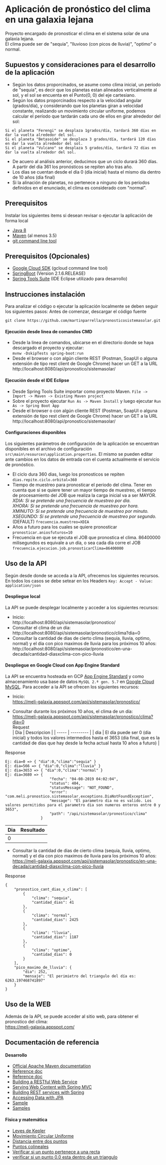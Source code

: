 # Aplicación de pronóstico del clima en una galaxia lejana
Proyecto encargado de pronosticar el clima en el sistema solar de una galaxia lejana.<br/>
El clima puede ser de "sequia", "lluvioso (con picos de lluvia)", "optimo" o normal.

## Supuestos y consideraciones para el desarrollo de la aplicación
* Según los datos proporcinados, se asume como clima inicial, un período de "sequia", es decir que los planetas estan alineados verticalmente al sol, y el sol se encuenta en el Punto(0, 0) del eje cartesiano.
* Según los datos proporcinados respecto a la velocidad angular (grados/dia), y considerando que los planetas giran a velocidad constante, realizando un movimiento circular uniforme, podemos calcular el período que tardarán cada uno de ellos en girar alrededor del sol:<br/>
``` 
Si el planeta "Ferengi" se desplaza 1grados/día, tardará 360 días en dar la vuelta alrededor del sol.
Si el planeta "Betasoide" se desplaza 3 grados/día, tardará 120 días en dar la vuelta alrededor del sol.
Si el planeta "Vulcano" se desplaza 5 grados/día, tardará 72 días en dar la vuelta alrededor del sol.
``` 
* De acuero al análisis anterior, deducimos que un ciclo durará 360 días. A partir del día 361 los pronósticos se repiten año tras año. 
* Los días se cuentan desde el día 0 (día inicial) hasta el mismo día dentro de 10 años (día final)
* Si la alinación de planetas, no pertenece a ninguno de los períodos definidos en el enunciado, el clima es considerado com "normal".

## Prerequisitos
Instalar los siguientes items si desean revisar o ejecutar la aplicación de forma local
* [Java 8](http://www.oracle.com/technetwork/java/javase/downloads/index.html)
* [Maven](https://maven.apache.org/download.cgi) (al menos 3.5)
* [git command line tool](https://help.github.com/articles/set-up-git)

## Prerequisitos (Opcionales)
* [Google Cloud SDK](https://cloud.google.com/sdk/) (gcloud command line tool)
* [SpringBoot](https://spring.io/) (Version 2.1.6.RELEASE)
* [Spring Tools Suite](https://spring.io/tools) (IDE Eclipse utilizado para desarrollo)


## Instrucciones instalación
Para analizar el código o ejecutar la aplicación localmente se deben seguir los siguientes pasos:
Antes de comenzar, descargar el código fuente
```
git clone https://github.com/martinparrella/pronosticosistemasolar.git
```
#### Ejecución desde linea de comandos CMD
* Desde la linea de comandos, ubicarse en el directorio donde se haya descargado el proyecto y ejecutar:<br/>
`mvnw -DskipTests spring-boot:run`
* Desde el browser o con algún cliente REST (Postman, SoapUI o alguna extensión de tipo rest client de Google Chrome) hacer un GET a la URL 
http://localhost:8080/api/pronostico/sistemasolar/

#### Ejecución desde el IDE Eclipse
* Desde Spring Tools Suite importar como proyecto Maven.  `File -> Import -> Maven -> Existing Maven project`
* Sobre el proyecto ejecutar `Run As -> Maven Install` y luego ejecutar `Run As -> Spring Boot App` 
* Desde el browser o con algún cliente REST (Postman, SoapUI o alguna extensión de tipo rest client de Google Chrome) hacer un GET a la URL 
http://localhost:8080/api/pronostico/sistemasolar/

#### Configuraciones disponibles
Los siguientes parámetros de configuración de la aplicación se encuentran disponibles en el archivo de configuración  `src\main\resources\application.properties`. El mismo se pueden editar ante cambios en los datos de entrada con el cuenta actualmente el servicio de pronóstico.
* El ciclo dura 360 dias, luego los pronosticos se repiten  
  `dias.repite.ciclo.orbital=360`  
* Tiempo de muestreo para pronosticar el periodo del clima. Tener en cuenta que si se quiere tener un mayor tiempo de muestreo, el tiempo de procesamiento del JOB que realiza la carga inicial va a ser MAYOR.  
*XDIA: Si se pretende una frecuencia de muestreo por dia.*  
*XHORA: Si se pretende una frecuencia de muestreo por hora.*  
*XMINUTO: Si se pretende una frecuencia de muestreo por minuto.*  
*XSEGUNDO: Si se pretende una frecuencia de muestreo por segundo.*  
  (DEFAULT) `frecuencia.muestreo=XDIA`  
* Años a futuro para los cuales se quiere pronosticar  
  `pronosticar.aniosfuturos=10`  
* Frecuencia en que se ejecuta el JOB que pronostica el clima. 86400000 milisegundos es equivale a un día, o sea cada día corre el JOB  
  `frecuencia.ejecucion.job.pronosticarClima=86400000`


## Uso de la API
Según desde donde se acceda a la API, ofrecemos los siguientes recursos.
En todos los casos se debe setear en los Headers `Key: Accept - Value: application/json`
#### Despliegue local
La API se puede desplegar localmente y acceder a los siguientes recursos:
* Inicio:  
  http://localhost:8080/api/sistemasolar/pronostico/
* Consultar el clima de un día:  
  http://localhost:8080/api/sistemasolar/pronostico/clima?dia=0
* Consultar la cantidad de dias de cierto clima (sequia, lluvia, optimo, normal) y el dia con pico maximos de lluvia para los próximos 10 años:  
  http://localhost:8080/api/sistemasolar/pronostico/en-una-decada/cantidad-diasxclima-con-pico-lluvia

#### Despliegue en Google Cloud con App Engine Standard
La API se encuentra hosteada en GCP [App Engine Standard](https://cloud.google.com/appengine/docs/standard/java/) y como almacenamiento usa base de datos `MySQL 2.ª gen. 5.7` en [Google Cloud MySQL](https://cloud.google.com/sql/docs/mysql/quickstart).
Para acceder a la API se ofrecen los siguientes recursos:
* Inicio:  
  https://meli-galaxia.appspot.com/api/sistemasolar/pronostico/  
    
* Consultar durante los próximos 10 años, el clima de un día: <br/>
  https://meli-galaxia.appspot.com/api/sistemasolar/pronostico/clima?dia=0  
Request  
| Dia   | Descripcion | 
| ----- | --------- | 
| dia   | El día puede ser 0 (dia inicial) y todos los valores intermedios hasta el 3653 (dia final, que es la cantidad de dias que hay desde la fecha actual hasta 10 años a futuro) |  

Response
```
Ej: dia=0 => { "dia":0,"clima":"sequia" }  
Ej: dia=566 => { "dia":0,"clima":"lluvia" }  
Ej: dia=3653 => { "dia":0,"clima":"normal" }  
Ej: dia=3680 => {
                    "fecha": "04-08-2019 04:02:04",
                    "status": 404,
                    "statusMessage": "NOT_FOUND",
                    "error": "com.meli.pronostico.sistemasolar.exceptions.DiaNotFoundException",
                    "message": "El parametro dia no es valido. Los valores permitidos para el parametro dia son numeros enteros entre 0 y 3653",
                    "path": "/api/sistemasolar/pronostico/clima"
                }  
```
| Dia   | Resultado | 
| ----- | --------- | 
| 0     |  |   

* Consultar la cantidad de dias de cierto clima (sequia, lluvia, optimo, normal) y el dia con pico maximos de lluvia para los próximos 10 años:  
  https://meli-galaxia.appspot.com/api/sistemasolar/pronostico/en-una-decada/cantidad-diasxclima-con-pico-lluvia  

Response
```
{
    "pronostico_cant_dias_x_clima": [
        {
            "clima": "sequia",
            "cantidad_dias": 41
        },
        {
            "clima": "normal",
            "cantidad_dias": 2425
        },
        {
            "clima": "lluvia",
            "cantidad_dias": 1187
        },
        {
            "clima": "optimo",
            "cantidad_dias": 0
        }
    ],
    "pico_maximo_de_lluvia": {
        "dia": 252,
        "mensaje": "El perimietro del triangulo del día es: 6263.197468741897"
    }
}
```

## Uso de la WEB
Además de la API, se puede acceder al sitio web, para obtener el pronostico del clima:  
https://meli-galaxia.appspot.com/

## Documentación de referencia
#### Desarrollo
* [Official Apache Maven documentation](https://maven.apache.org/guides/index.html)
* [Reference doc](https://docs.spring.io/spring-cloud-gcp/docs/1.1.0.M3/reference/htmlsingle/#_spring_resources)
* [Reference doc](https://docs.spring.io/spring-cloud-gcp/docs/1.1.0.M3/reference/htmlsingle/)
* [Building a RESTful Web Service](https://spring.io/guides/gs/rest-service/)
* [Serving Web Content with Spring MVC](https://spring.io/guides/gs/serving-web-content/)
* [Building REST services with Spring](https://spring.io/guides/tutorials/bookmarks/)
* [Accessing Data with JPA](https://spring.io/guides/gs/accessing-data-jpa/)
* [Sample](https://github.com/spring-cloud/spring-cloud-gcp/tree/master/spring-cloud-gcp-samples/spring-cloud-gcp-storage-resource-sample)
* [Samples](https://github.com/spring-cloud/spring-cloud-gcp/tree/master/spring-cloud-gcp-samples)

#### Física y matemática
* [Leyes de Kepler](https://www.fisicalab.com/apartado/leyes-kepler#contenidos)
* [Movimiento Circular Uniforme](https://www.fisicalab.com/apartado/caracteristicas-mcu#contenidos)
* [Distancia entre dos puntos](http://geoutc.blogspot.com/2012/12/22-distancia-entre-dos-puntos.html)
* [Puntos colineales](https://www.youtube.com/watch?v=Bz6PrepV0Mo)
* [Verificar si un punto pertenece a una recta](https://www.unprofesor.com/matematicas/comprobar-si-un-punto-pertenece-a-una-recta-181.html) 
* [verificar si un punto 0.0 esta dentro de un triangulo](https://www.dokry.com/1885)

